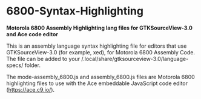 # 6800-Syntax-Highlighting
<b>Motorola 6800 Assembly Highlighting lang files for GTKSourceView-3.0 and Ace code editor</b>

This is an assembly language syntax highlighting file for editors that use GTKSourceView-3.0 (for example, xed), for Motorola 6800 Assembly Code.  The file can be added to your /.local/share/gtksourceview-3.0/language-specs/ folder.

The mode-assembly_6800.js and assembly_6800.js files are Motorola 6800 highlighting files to use with the Ace embeddable JavaScript code editor (https://ace.c9.io/).
